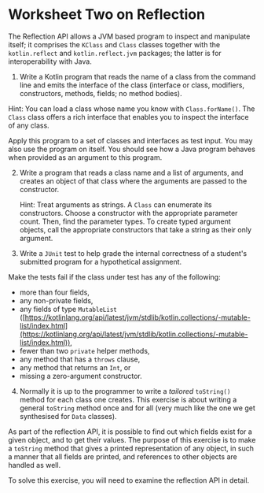 # Worksheet Two on Reflection

The Reflection API allows a JVM based program to inspect and manipulate itself; 
it comprises the `KClass` and `Class` classes together with the `kotlin.reflect` and 
`kotlin.reflect.jvm` packages; the latter is for interoperability with Java.

1. Write a Kotlin program that reads the name of a class from the command line and 
emits the interface of the class (interface or class, modifiers, constructors, methods, fields; no method bodies). 

 Hint: You can load a class whose name you know with `Class.forName()`. 
 The `Class` class offers a rich interface that enables you to inspect the 
 interface of any class.

 Apply this program to a set of classes and interfaces as test input. 
 You may also use the program on itself. 
 You should see how a Java program behaves when provided as an argument to this program.

2. Write a program that reads a class name and a list of arguments, 
and creates an object of that class where the arguments are passed to the constructor.

	Hint: Treat arguments as strings. 
	A `Class` can enumerate its constructors. 
    Choose a constructor with the appropriate parameter count. 
    Then, find the parameter types. 
    To create typed argument objects, call the appropriate constructors that take a 
    string as their only argument. 
    
3. Write a `JUnit` test to help grade the internal correctness of a student's submitted 
program for a hypothetical assignment.

 Make the tests fail if the class under test has any of the following: + more than four fields, + any non-private fields, + any fields of type `MutableList` ([https://kotlinlang.org/api/latest/jvm/stdlib/kotlin.collections/-mutable-list/index.html](https://kotlinlang.org/api/latest/jvm/stdlib/kotlin.collections/-mutable-list/index.html)), + fewer than two `private` helper methods, + any method that has a `throws` clause, + any method that returns an `Int`, or + missing a zero-argument constructor.	

4. Normally it is up to the programmer to write a *tailored* `toString()` 
method for each class one creates. 
This exercise is about writing a general `toString` method once and for all (very much like the
one we get synthesised for `Data` classes).
 
 As part of the reflection API, it is possible to find out which fields exist for a given object, 
and to get their values. 
 The purpose of this exercise is to make a `toString` method that gives a printed 
representation of any object, in such a manner that all fields are printed, 
and references to other objects are handled as well. 

 To solve this exercise, you will need to examine the reflection API in detail. 
